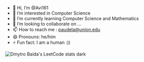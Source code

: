 - 👋 Hi, I’m @Avi161
- 👀 I’m interested in Computer Science
- 🌱 I’m currently learning Computer Science and Mathematics
- 💞️ I’m looking to collaborate on ...
- 📫 How to reach me : paudela@union.edu
- 😄 Pronouns: he/him
- ⚡ Fun fact: I am a human :))
  
![Dmytro Baida's LeetCode stats dark](https://leetcode-badge-sage.vercel.app/badge/Aviiii1/?bgColor=fff)

